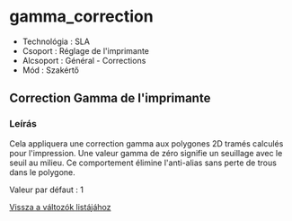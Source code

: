 # gamma\_correction

* Technológia : SLA
* Csoport : Réglage de l'imprimante
* Alcsoport : Général - Corrections
* Mód : Szakértő

## Correction Gamma de l'imprimante

### Leírás

Cela appliquera une correction gamma aux polygones 2D tramés calculés pour l'impression. Une valeur gamma de zéro signifie un seuillage avec le seuil au milieu. Ce comportement élimine l'anti-alias sans perte de trous dans le polygone.

Valeur par défaut : 1

[Vissza a változók listájához](variable_list.md)

